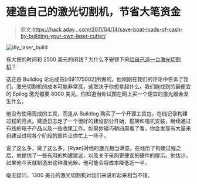 # 建造自己的激光切割机，节省大笔资金

> 原文:[https://hack aday . com/2011/04/14/save-boat-loads-of-cash-by-building-your-own-laser-cutter/](https://hackaday.com/2011/04/14/save-boatloads-of-cash-by-building-your-own-laser-cutter/)

![diy_laser_build](../Images/ae55abcb832c44b8cba657bea6952e36.png "diy_laser_build")

有大把的时间和 2500 美元的闲钱？为什么不安顿下来[给自己造一台激光切割机](http://buildlog.net/forum/viewtopic.php?f=16&t=391)？

这正是 Buildlog 论坛成员[r691175002]所做的，他刚刚在我们的评论中告诉了我们。激光切割机的成本可能非常高，这取决于你想拿起什么。我们能找到的最便宜的 Epilog 激光器要 8000 美元，你知道当你试图在网上买一个便宜的激光器会发生什么。

他没有使用现成的工具，而是从 Buildlog 购买了一个开源工具包，在线记录构建过程的亮点。建造日志走了一个很好的建设部分开始，框架和电机安装，继续通过布线的电子产品以及一些收尾工作。如果你碰巧朝四周看了看，你会发现有大量来自建设过程各个阶段的图片让你忙上一阵子。

说了这么多，做了这么多，[Ryan]对他的激光相当满意。在经历了构建过程之后，他提供了一些有用的构建建议，以及关于采购更便宜的硬件的提示。他估计，如果他今天就制造出这种激光器，他可能会将成本降低近一半。

毫无疑问，1300 美元的激光切割机对我们来说听起来相当不错。